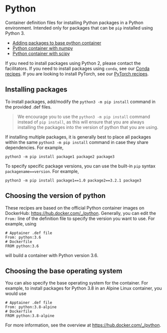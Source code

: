 # Python

Container definition files for installing Python packages in a Python environment.
Intended only for packages that can be `pip` installed using Python 3. 

* [Adding packages to base python container](./base-python)
* [Python container with numpy](./numpy)
* [Python container with scipy](./scipy)

If you need to install packages using Python 2, please contact the facilitators.
If you need to install packages using `conda`, see our [Conda recipes](/software/Conda).
If you are looking to install PyTorch, see our [PyTorch recipes](/software/PyTorch).

## Installing packages

To install packages, add/modify the `python3 -m pip install` command in the provided .def files.

> We encourage you to use the `python3 -m pip install` command instead of `pip install`, 
> as this will ensure that you are always installing the packages into the version of python that you are using.

If installing multiple packages, it is generally best to place all packages within the same
`python3 -m pip install` command in case they share dependencies. For example,

```
python3 -m pip install package1 package2 package3
```

To specify specific package versions, you can use the built-in `pip` syntax `packagename==version`.
For example,

```
python3 -m pip install package1==1.0 package2==3.2.1 package3
```

## Choosing the version of python

These recipes are based on the official Python container images on DockerHub: https://hub.docker.com/_/python. 
Generally, you can edit the `From:` line of the definition file to specify the version you want to use.
For example, using

```
# Apptainer .def file
From: python:3.6
# Dockerfile
FROM python:3.6
```

will build a container with Python version 3.6. 

## Choosing the base operating system

You can also specify the base operating system for the container. 
For example, to install packages for Python 3.8 in an Alpine Linux container, you would use

```
# Apptainer .def file
From: python:3.8-alpine
# Dockerfile
FROM python:3.8-alpine
```

For more information, see the overview at https://hub.docker.com/_/python.
